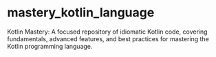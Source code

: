 # mastery_kotlin_language
Kotlin Mastery: A focused repository of idiomatic Kotlin code, covering fundamentals, advanced features, and best practices for mastering the Kotlin programming language.
